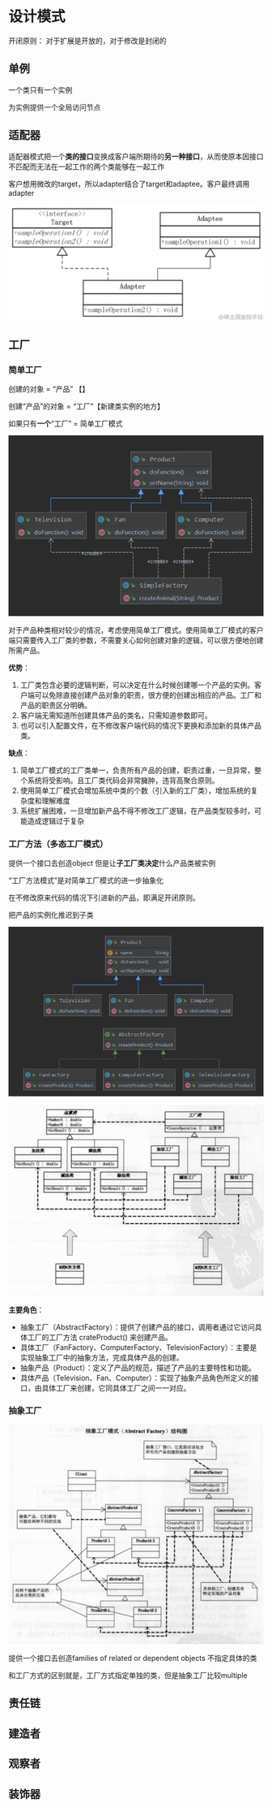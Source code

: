 # 设计模式
开闭原则： 对于扩展是开放的，对于修改是封闭的
## 单例
一个类只有一个实例

为实例提供一个全局访问节点
## 适配器
适配器模式把一个**类的接口**变换成客户端所期待的**另一种接口**，从而使原本因接口不匹配而无法在一起工作的两个类能够在一起工作

客户想用微改的target，所以adapter结合了target和adaptee。客户最终调用adapter

![](./img/2022-11-17-13-58-02.png)


## 工厂
### 简单工厂
创建的对象 = “产品” 【】

创建“产品”的对象 = “工厂”【新建类实例的地方】

如果只有**一个**“工厂” = 简单工厂模式

![](./img/2022-11-14-16-29-56.png)

对于产品种类相对较少的情况，考虑使用简单工厂模式。使用简单工厂模式的客户端只需要传入工厂类的参数，不需要关心如何创建对象的逻辑，可以很方便地创建所需产品。

**优势**：
1. 工厂类包含必要的逻辑判断，可以决定在什么时候创建哪一个产品的实例。客户端可以免除直接创建产品对象的职责，很方便的创建出相应的产品。工厂和产品的职责区分明确。
2. 客户端无需知道所创建具体产品的类名，只需知道参数即可。
3. 也可以引入配置文件，在不修改客户端代码的情况下更换和添加新的具体产品类。

**缺点**：

1. 简单工厂模式的工厂类单一，负责所有产品的创建，职责过重，一旦异常，整个系统将受影响。且工厂类代码会非常臃肿，违背高聚合原则。
2. 使用简单工厂模式会增加系统中类的个数（引入新的工厂类），增加系统的复杂度和理解难度
3. 系统扩展困难，一旦增加新产品不得不修改工厂逻辑，在产品类型较多时，可能造成逻辑过于复杂
 
### 工厂方法（多态工厂模式）

提供一个接口去创造object 但是让**子工厂类决定**什么产品类被实例

“工厂方法模式”是对简单工厂模式的进一步抽象化  

在不修改原来代码的情况下引进新的产品，即满足开闭原则。
            
把产品的实例化推迟到子类

![](./img/2022-11-15-14-22-14.png)

![](./img/2022-11-16-13-46-36.png)

**主要角色**：
   - 抽象工厂（AbstractFactory）：提供了创建产品的接口，调用者通过它访问具体工厂的工厂方法 crateProduct() 来创建产品。
   - 具体工厂（FanFactory、ComputerFactory、TelevisionFactory）：主要是实现抽象工厂中的抽象方法，完成具体产品的创建。
   - 抽象产品（Product）：定义了产品的规范，描述了产品的主要特性和功能。
   - 具体产品（Television、Fan、Computer）：实现了抽象产品角色所定义的接口，由具体工厂来创建，它同具体工厂之间一一对应。

### 抽象工厂
![](./img/2022-11-16-13-43-51.png)

提供一个接口去创造families of related or dependent objects 不指定具体的类

和工厂方式的区别就是，工厂方式指定单独的类，但是抽象工厂比较multiple

## 责任链


## 建造者
## 观察者
## 装饰器
